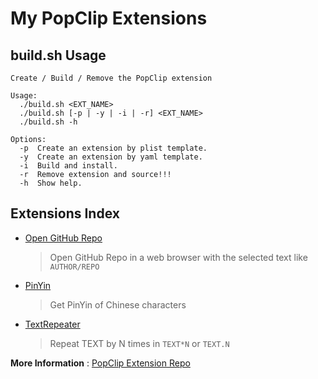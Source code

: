 # My PopClip Extensions

## build.sh Usage

```
Create / Build / Remove the PopClip extension

Usage:
  ./build.sh <EXT_NAME>
  ./build.sh [-p | -y | -i | -r] <EXT_NAME>
  ./build.sh -h

Options:
  -p  Create an extension by plist template.
  -y  Create an extension by yaml template.
  -i  Build and install.
  -r  Remove extension and source!!!
  -h  Show help.
```

## Extensions Index

- [Open GitHub Repo][ext1]

  > Open GitHub Repo in a web browser with the selected text like `AUTHOR/REPO`

- [PinYin][ext2]

  > Get PinYin of Chinese characters

- [TextRepeater][ext3]

  > Repeat TEXT by N times in `TEXT*N` or `TEXT.N`

**More Information** : [ PopClip Extension Repo ][popext]

[popext]: https://github.com/pilotmoon/PopClip-Extensions
[ext1]: https://github.com/dofy/PopClip-Extensions/blob/master/_extensions/OpenGitHubRepo.popclipextz?raw=true
[ext2]: https://github.com/pilotmoon/PopClip-Extensions/blob/master/_extensions/PinYin.popclipextz?raw=true
[ext3]: https://github.com/pilotmoon/PopClip-Extensions/blob/master/_extensions/TextRepeater.popclipextz?raw=true